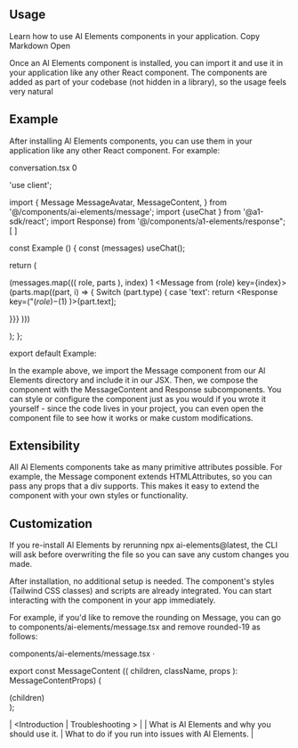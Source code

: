 ## Usage

Learn how to use AI Elements components in your application.
<icon-button><copy-icon></icon-button> Copy Markdown 
Open

Once an Al Elements component is installed, you can import it and use it in your application like any other React component. The components are added as part of your codebase (not hidden in a library), so the usage feels very natural

## Example

After installing Al Elements components, you can use them in your application like any other React component. For example:

conversation.tsx 0

'use client';

import {
Message
MessageAvatar,
MessageContent,
} from '@/components/ai-elements/message';
import {useChat } from '@a1-sdk/react';
import Response) from '@/components/a1-elements/response"; [ ]

const Example () {
const (messages) useChat();

return (

(messages.map((( role, parts ), index) 1
<Message from (role) key={index}>
<MessageContent>
(parts.map((part, i) ⇒ {
Switch (part.type) (
case 'text':
return <Response key=("$(role)-$(1) )>(part.text]</Response>;

}}}
</MessageContent>
</Message>
)))

);
};

export default Example:

In the example above, we import the Message component from our Al Elements directory and include it in our JSX. Then, we compose the component with the MessageContent and Response subcomponents. You can style or configure the component just as you would if you wrote it yourself - since the code lives in your project, you can even open the component file to see how it works or make custom modifications.

## Extensibility

All Al Elements components take as many primitive attributes possible. For example, the Message component extends HTMLAttributes<HTMLD1vElement>, so you can pass any props that a div supports. This makes it easy to extend the component with your own styles or functionality.

## Customization

If you re-install Al Elements by rerunning npx ai-elements@latest, the CLI will ask before overwriting the file so you can save any custom changes you made.

After installation, no additional setup is needed. The component's styles (Tailwind CSS classes) and scripts are already integrated. You can start interacting with the component in your app immediately.

For example, if you'd like to remove the rounding on Message, you can go to components/ai-elements/message.tsx and remove rounded-19 as follows:

components/ai-elements/message.tsx ·

export const MessageContent ((
children,
className,
props
): MessageContentProps) (
<div
className=[cn(
'flex flex-col gap-2 text-om text-foreground'
'group-[.is-user]: bg-primary group-[.is-user]: text-primary-foreground group-[.is-user]:px-4 group-[.
className,

<div className="is-user:dark">(children)</div>
</div>
);

| <Introduction                                  | Troubleshooting >                                   |
| What is Al Elements and why you should use it. | What to do if you run into issues with Al Elements. |